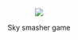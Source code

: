 <div align="center">
<img  src="https://github.com/AsifZaman777/demo-emitter/assets/69311703/d7f5b942-e30c-4877-9f6d-8dbfc16c13da">
<p>Sky smasher game </p>
</div>


